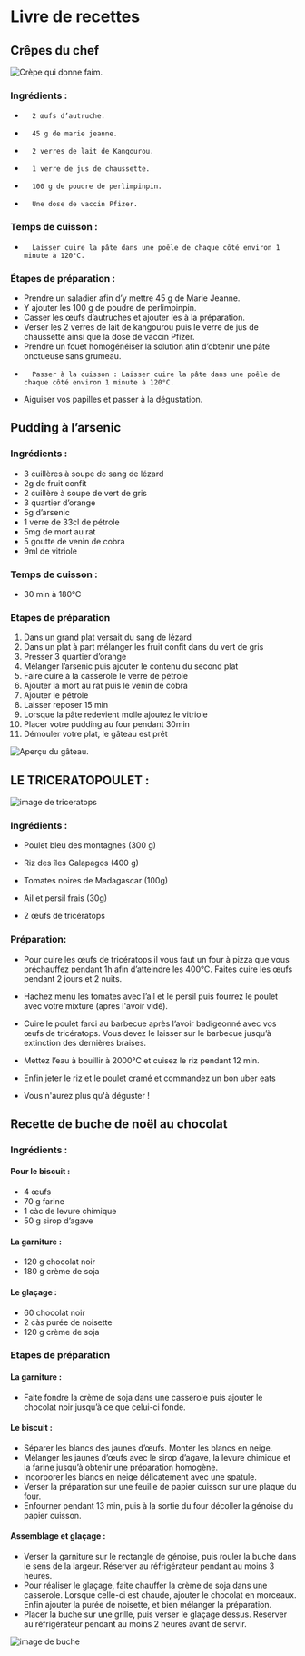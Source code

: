 # Livre de recettes

## Crêpes du chef

![Crèpe qui donne faim.](Images/crepes.png "Crèpes.")

### Ingrédients :
-       2 œufs d’autruche.
-       45 g de marie jeanne.
-       2 verres de lait de Kangourou.
-       1 verre de jus de chaussette.
-       100 g de poudre de perlimpinpin. 
-       Une dose de vaccin Pfizer.
 
### Temps de cuisson : 
 
-       Laisser cuire la pâte dans une poêle de chaque côté environ 1 minute à 120°C.
 
### Étapes de préparation : 
 
-   Prendre un saladier afin d’y mettre 45 g de Marie Jeanne.
-   Y ajouter les 100 g de poudre de perlimpinpin.
-   Casser les œufs d’autruches et ajouter les à la préparation.
-   Verser les 2 verres de lait de kangourou puis le verre de jus de chaussette ainsi que la dose de vaccin Pfizer.
-   Prendre un fouet homogénéiser la solution afin d’obtenir une pâte onctueuse sans grumeau.
-       Passer à la cuisson : Laisser cuire la pâte dans une poêle de chaque côté environ 1 minute à 120°C.
-   Aiguiser vos papilles et passer à la dégustation.

## Pudding à l’arsenic
### Ingrédients :
* 3 cuillères à soupe de sang de lézard
* 2g de fruit confit
* 2 cuillère à soupe de vert de gris
* 3 quartier d’orange
* 5g d’arsenic
* 1 verre de 33cl de pétrole
* 5mg de mort au rat
* 5 goutte de venin de cobra
* 9ml de vitriole

### Temps de cuisson :
* 30 min à 180°C

### Etapes de préparation
1. Dans un grand plat versait du sang de lézard
2. Dans un plat à part mélanger les fruit confit dans du vert de gris
3. Presser 3 quartier d’orange
4. Mélanger l’arsenic puis ajouter le contenu du second plat
5. Faire cuire à la casserole le verre de pétrole
6. Ajouter la mort au rat puis le venin de cobra
7. Ajouter le pétrole
8. Laisser reposer 15 min
9. Lorsque la pâte redevient molle ajoutez le vitriole
10. Placer votre pudding au four pendant 30min
11. Démouler votre plat, le gâteau est prêt 

![Aperçu du gâteau.](Images/pudding.png "Aperçu du gâteau.")

## LE TRICERATOPOULET : #

![image de triceratops](Images/triceratops.jpg "Il est bo hein")

### Ingrédients : ##

* Poulet bleu des montagnes (300 g)

* Riz des îles Galapagos (400 g)

* Tomates noires de Madagascar (100g)

* Ail et persil frais (30g)

* 2 œufs de tricératops

###  Préparation: ##

* Pour cuire les œufs de tricératops il vous faut un four à pizza que vous préchauffez pendant 1h afin d’atteindre les 400°C. Faites cuire les œufs pendant 2 jours et 2 nuits.

* Hachez menu les tomates avec l’ail et le persil puis fourrez le poulet avec votre mixture (après l'avoir vidé).

* Cuire le poulet farci au barbecue après l’avoir badigeonné avec vos œufs de tricératops. Vous devez le laisser sur le barbecue jusqu’à extinction des dernières braises.

* Mettez l’eau à bouillir à 2000°C et cuisez le riz pendant 12 min.

* Enfin jeter le riz et le poulet cramé et commandez un bon uber eats

* Vous n'aurez plus qu'à déguster !

## Recette de buche de noël au chocolat

### Ingrédients :

#### Pour le biscuit :

* 4 œufs
* 70 g farine
* 1 càc de levure chimique
* 50 g sirop d’agave

#### La garniture :

* 120 g chocolat noir
* 180 g crème de soja

#### Le glaçage : 

* 60 chocolat noir
* 2 càs purée de noisette
* 120 g crème de soja

### Etapes de préparation

#### La garniture :

* Faite fondre la crème de soja dans une casserole puis ajouter le chocolat noir jusqu’à ce que celui-ci fonde.

#### Le biscuit :

* Séparer les blancs des jaunes d’œufs. Monter les blancs en neige.
* Mélanger les jaunes d’œufs avec le sirop d’agave, la levure chimique et la farine jusqu’à obtenir une préparation homogène.
* Incorporer les blancs en neige délicatement avec une spatule. 
* Verser la préparation sur une feuille de papier cuisson sur une plaque du four.
* Enfourner pendant 13 min, puis à la sortie du four décoller la génoise du papier cuisson.

#### Assemblage et glaçage :

* Verser la garniture sur le rectangle de génoise, puis rouler la buche dans le sens de la largeur. Réserver au réfrigérateur pendant au moins 3 heures.
* Pour réaliser le glaçage, faite chauffer la crème de soja dans une casserole. Lorsque celle-ci est chaude, ajouter le chocolat en morceaux. Enfin ajouter la purée de noisette, et bien mélanger la préparation.
* Placer la buche sur une grille, puis verser le glaçage dessus. Réserver au réfrigérateur pendant au moins 2 heures avant de servir.

![image de buche](Images/buche.jpg "buche")
